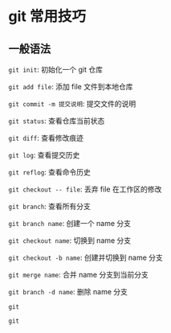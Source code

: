 # git 常用技巧

## 一般语法

`git init`: 初始化一个 git 仓库

`git add file`: 添加 file 文件到本地仓库

`git commit -m 提交说明`: 提交文件的说明

`git status`: 查看仓库当前状态

`git diff`: 查看修改痕迹

`git log`: 查看提交历史

`git reflog`: 查看命令历史

`git checkout -- file`: 丢弃 file 在工作区的修改

`git branch`: 查看所有分支

`git branch name`: 创建一个 name 分支

`git checkout name`: 切换到 name 分支

`git checkout -b name`: 创建并切换到 name 分支

`git merge name`: 合并 name 分支到当前分支

`git branch -d name`: 删除 name 分支

`git `

`git `
